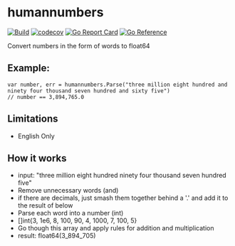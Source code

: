 # humannumbers
[![Build](https://github.com/kmulvey/humannumbers/actions/workflows/build.yml/badge.svg)](https://github.com/kmulvey/humannumbers/actions/workflows/build.yml) [![codecov](https://codecov.io/gh/kmulvey/humannumbers/branch/main/graph/badge.svg?token=82cTr17YGF)](https://codecov.io/gh/kmulvey/humannumbers) [![Go Report Card](https://goreportcard.com/badge/github.com/kmulvey/humannumbers)](https://goreportcard.com/report/github.com/kmulvey/humannumbers) [![Go Reference](https://pkg.go.dev/badge/github.com/kmulvey/humannumbers.svg)](https://pkg.go.dev/github.com/kmulvey/humannumbers)

Convert numbers in the form of words to float64

## Example:
```
var number, err = humannumbers.Parse("three million eight hundred and ninety four thousand seven hundred and sixty five")
// number == 3,894,765.0
```

## Limitations
- English Only

## How it works
- input: "three million eight hundred ninety four thousand seven hundred five"
- Remove unnecessary words (and)
- if there are decimals, just smash them together behind a '.' and add it to the result of below
- Parse each word into a number (int)
- []int{3, 1e6, 8, 100, 90, 4, 1000, 7, 100, 5}
- Go though this array and apply rules for addition and multiplication
- result: float64(3_894_705)
